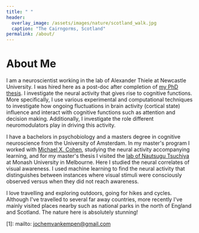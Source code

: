```yaml
---
title: " "
header:
  overlay_image: /assets/images/nature/scotland_walk.jpg
  caption: "The Cairngorms, Scotland"
permalink: /about/
---
```


# About Me

I am a neuroscientist working in the lab of Alexander Thiele at Newcastle University. I was 
hired here as a post-doc after completion of [my PhD thesis][2]. I investigate the neural activity that 
gives rise to cognitive functions. More specifically, I use various experimental and computational 
techniques to investigate how ongoing fluctuations in brain activity (cortical state) influence and 
interact with cognitive functions such as attention and decision making. 
Additionally, I investigate the role different neuromodulators play in driving this activity.   

I have a bachelors in psychobiology and a masters degree in cognitive 
neuroscience from the University of Amsterdam. In my master's program 
I worked with [Michael X. Cohen][4], studying the neural activity accompanying learning,
and for my master's thesis I visited the [lab of Nautsugu Tsuchiya][3] at Monash University in Melbourne. 
Here I studied the neural correlates of visual awareness. I used machine 
learning to find the neural activity that distinguishes between instances 
where visual stimuli were consciously observed versus when they did not reach awareness. 

I love travelling and exploring outdoors, going for hikes and cycles. 
Although I've travelled to several far away countries, more recently I've mainly 
visited places nearby such as national parks in the north of England and Scotland. 
The nature here is absolutely stunning! 

  
[1]: mailto: jochemvankempen@gmail.com

[2]: /assets/docs/thesis.pdf

[3]: https://sites.google.com/monash.edu/tlab/home?authuser=0
  
[4]: https://mikexcohen.com/

